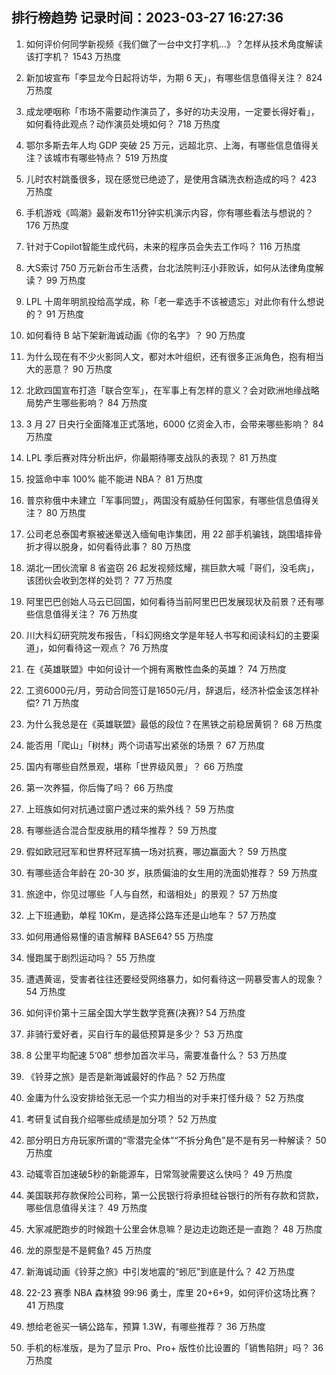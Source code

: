 
## 排行榜趋势 记录时间：2023-03-27 16:27:36
  
  1. 如何评价何同学新视频《我们做了一台中文打字机…》？怎样从技术角度解读该打字机？ 1543 万热度
    
  2. 新加坡宣布「李显龙今日起将访华，为期 6 天」，有哪些信息值得关注？ 824 万热度
    
  3. 成龙哽咽称「市场不需要动作演员了，多好的功夫没用，一定要长得好看」，如何看待此观点？动作演员处境如何？ 718 万热度
    
  4. 鄂尔多斯去年人均 GDP 突破 25 万元，远超北京、上海，有哪些信息值得关注？该城市有哪些特点？ 519 万热度
    
  5. 儿时农村跳蚤很多，现在感觉已绝迹了，是使用含磷洗衣粉造成的吗？ 423 万热度
    
  6. 手机游戏《鸣潮》最新发布11分钟实机演示内容，你有哪些看法与想说的？ 176 万热度
    
  7. 针对于Copilot智能生成代码，未来的程序员会失去工作吗？ 116 万热度
    
  8. 大S索讨 750 万元新台币生活费，台北法院判汪小菲败诉，如何从法律角度解读？ 99 万热度
    
  9. LPL 十周年明凯投给高学成，称「老一辈选手不该被遗忘」对此你有什么想说的？ 91 万热度
    
  10. 如何看待 B 站下架新海诚动画《你的名字》？ 90 万热度
    
  11. 为什么现在有不少火影同人文，都对木叶组织，还有很多正派角色，抱有相当大的恶意？ 90 万热度
    
  12. 北欧四国宣布打造「联合空军」，在军事上有怎样的意义？会对欧洲地缘战略局势产生哪些影响？ 84 万热度
    
  13. 3 月 27 日央行全面降准正式落地，6000 亿资金入市，会带来哪些影响？ 84 万热度
    
  14. LPL 季后赛对阵分析出炉，你最期待哪支战队的表现？ 81 万热度
    
  15. 投篮命中率 100% 能不能进 NBA？ 81 万热度
    
  16. 普京称俄中未建立「军事同盟」，两国没有威胁任何国家，有哪些信息值得关注？ 80 万热度
    
  17. 公司老总泰国考察被迷晕送入缅甸电诈集团，用 22 部手机骗钱，跳围墙摔骨折才得以脱身，如何看待此事？ 80 万热度
    
  18. 湖北一团伙流窜 8 省盗窃 26 起发视频炫耀，揣巨款大喊「哥们，没毛病」，该团伙会收到怎样的处罚？ 77 万热度
    
  19. 阿里巴巴创始人马云已回国，如何看待当前阿里巴巴发展现状及前景？还有哪些信息值得关注？ 76 万热度
    
  20. 川大科幻研究院发布报告，「科幻网络文学是年轻人书写和阅读科幻的主要渠道」，如何看待这一观点？ 76 万热度
    
  21. 在《英雄联盟》中如何设计一个拥有离散性血条的英雄？ 74 万热度
    
  22. 工资6000元/月，劳动合同签订是1650元/月，辞退后，经济补偿金该怎样补偿? 71 万热度
    
  23. 为什么我总是在《英雄联盟》最低的段位？在黑铁之前稳居黄铜？ 68 万热度
    
  24. 能否用「爬山」「树林」两个词语写出紧张的场景？ 67 万热度
    
  25. 国内有哪些自然景观，堪称「世界级风景」？ 66 万热度
    
  26. 第一次养猫，你后悔了吗？ 66 万热度
    
  27. 上班族如何对抗通过窗户透过来的紫外线？ 59 万热度
    
  28. 有哪些适合混合型皮肤用的精华推荐？ 59 万热度
    
  29. 假如欧冠冠军和世界杯冠军搞一场对抗赛，哪边赢面大？ 59 万热度
    
  30. 有哪些适合年龄在 20-30 岁，肤质偏油的女生用的洗面奶推荐？ 59 万热度
    
  31. 旅途中，你见过哪些「人与自然，和谐相处」的景观？ 57 万热度
    
  32. 上下班通勤，单程 10Km，是选择公路车还是山地车？ 57 万热度
    
  33. 如何用通俗易懂的语言解释 BASE64? 55 万热度
    
  34. 慢跑属于剧烈运动吗？ 55 万热度
    
  35. 遭遇黄谣，受害者往往还要经受网络暴力，如何看待这一网暴受害人的现象？ 54 万热度
    
  36. 如何评价第十三届全国大学生数学竞赛(决赛)? 54 万热度
    
  37. 非骑行爱好者，买自行车的最低预算是多少？ 53 万热度
    
  38. 8 公里平均配速 5‘08” 想参加首次半马，需要准备什么？ 53 万热度
    
  39. 《铃芽之旅》是否是新海诚最好的作品？ 52 万热度
    
  40. 金庸为什么没安排给张无忌一个实力相当的对手来打怪升级？ 52 万热度
    
  41. 考研复试自我介绍哪些成绩是加分项？ 52 万热度
    
  42. 部分明日方舟玩家所谓的“零潜完全体”“不拆分角色”是不是有另一种解读？ 50 万热度
    
  43. 动辄零百加速破5秒的新能源车，日常驾驶需要这么快吗？ 49 万热度
    
  44. 美国联邦存款保险公司称，第一公民银行将承担硅谷银行的所有存款和贷款，哪些信息值得关注？ 49 万热度
    
  45. 大家减肥跑步的时候跑十公里会休息嘛？是边走边跑还是一直跑？ 48 万热度
    
  46. 龙的原型是不是鳄鱼? 45 万热度
    
  47. 新海诚动画《铃芽之旅》中引发地震的“蚓厄”到底是什么？ 42 万热度
    
  48. 22-23 赛季 NBA 森林狼 99:96 勇士，库里 20+6+9，如何评价这场比赛？ 41 万热度
    
  49. 想给老爸买一辆公路车，预算 1.3W，有哪些推荐？ 36 万热度
    
  50. 手机的标准版，是为了显示  Pro、Pro+ 版性价比设置的「销售陷阱」吗？ 36 万热度
    